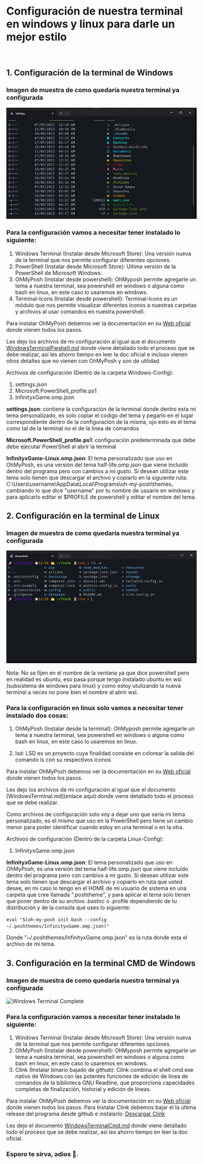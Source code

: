 # Configuración de nuestra terminal en windows y linux para darle un mejor estilo

<br>

## 1. Configuración de la terminal de Windows

### Imagen de muestra de como quedaría nuestra terminal ya configurada

![Windows Terminal Complete](Windows.Terminal/Windows-Terminal-Complete.jpg)

### Para la configuración vamos a necesitar tener instalado lo siguiente:

1. Windows Terminal (Instalar desde Microsoft Store): Una versión nueva de la terminal que nos permite configurar diferentes opciones.
2. PowerShell (Instalar desde Microsoft Store): Ultima versión de la PowerShell de Microsoft Windows.
3. OhMyPosh (Instalar desde powershell): OhMyposh permite agregarle un tema a nuestra terminal, sea powershell en windows o alguna como bash en linux, en este caso lo usaremos en windows.
4. Terminal-Icons (Instalar desde powershell): Terminal-Icons es un módulo que nos permite visualizar diferentes íconos a nuestras carpetas y archivos al usar comandos en nuestra powershell.

Para instalar OhMyPosh debemos ver la documentación en su [Web oficial](http://ohmyposh.dev) donde vienen todos los pasos.

Les dejo los archivos de mi configuración al igual que el documento [WindowsTerminalPwshell.md](https://github.com/infinityxgame/Windows-Linux-Terminal-Config/blob/main/WindowsTerminalPwshell.md) donde viene detallado todo el proceso que se debe realizar, así les ahorro tiempo en leer la doc oficial e incluso vienen otros detalles que no vienen con OhMyPosh y son de utilidad.

Archivos de configuración (Dentro de la carpeta Windows-Config):
1. settings.json 
2. Microsoft.PowerShell_profile.ps1
3. InfinityxGame.omp.json

**settings.json**: contiene la configuración de la terminal donde dentro esta mi tema personalizado, es solo copiar el código del tema y pegarlo en el lugar correspondiente dentro de la configuración de la misma, ojo esto es el tema como tal de la terminal no el de la línea de comandos

**Microsoft.PowerShell_profile.ps1**: configuración predeterminada que debe debe ejecutar PowerShell al abrir la terminal 

**InfinityxGame-Linux.omp.json**: El tema personalizado que uso en OhMyPosh, es una versión del tema half-life.omp.json que viene incluído dentro del programa pero con cambios a mi gusto. Si desean utilizar este tema solo tienen que descargar el archivo y copiarlo en la siguiente ruta: C:\Users\username\AppData\Local\Programs\oh-my-posh\themes\, cambiando lo que dice "username" por tu nombre de usuario en windows y para aplicarlo editar el $PROFILE de powershell y editar el nombre del tema.

## 2. Configuración en la terminal de Linux

### Imagen de muestra de como quedaría nuestra terminal ya configurada

![Linux Terminal Complete](Linux.Terminal/Linux-Terminal-Full.jpg)

Nota: No se fijen en el nombre de la ventana ya que dice powershell pero en realidad es ubuntu, eso pasa porque tengo instalado ubuntu en wsl (subsistema de windows para linux) y como estoy utulizando la nueva terminal a veces no pone bien el nombre al abrir wsl. 

### Para la configuración en linux solo vamos a necesitar tener instalado dos cosas:


1. OhMyPosh (Instalar desde la terminal): OhMyposh permite agregarle un tema a nuestra terminal, sea powershell en windows o alguna como bash en linux, en este caso lo usaremos en linux.

2. lsd: LSD es un proyecto cuya finalidad consiste en colorear la salida del comando ls con su respectivos iconos

Para instalar OhMyPosh debemos ver la documentación en su [Web oficial](http://ohmyposh.dev) donde vienen todos los pasos.

Les dejo los archivos de mi configuración al igual que el documento [WindowsTerminal.md](enlace aquí) donde viene detallado todo el proceso que se debe realizar.

Como archivos de configuración solo voy a dejar uno que sería mi tema personalizado, es el mismo que uso en la PowerShell pero tiene un cambio menor para poder identificar cuando estoy en una terminal o en la otra.

Archivos de configuración (Dentro de la carpeta Linux-Config):

1. InfinityxGame.omp.json

**InfinityxGame-Linux.omp.json**: El tema personalizado que uso en OhMyPosh, es una versión del tema half-life.omp.json que viene incluído dentro del programa pero con cambios a mi gusto. Si desean utilizar este tema solo tienen que descargar el archivo y copiarlo en ruta que usted desee, en mi caso lo tengo en el HOME de mi usuario de sistema en una carpeta que cree llamada ".poshtheme", y para aplicar el tema solo tienen que poner dentro de su archivo .bashrc o .profile dependiendo de tu distribución y de la consola que uses lo siguiente:

```eval "$(oh-my-posh init bash --config ~/.poshthemes/InfinityxGame.omp.json)"```

Donde "~/.poshthemes/InfinityxGame.omp.json" es la ruta donde esta el archivo de mi tema.

## 3. Configuración en la terminal CMD de Windows

### Imagen de muestra de como quedaría nuestra terminal ya configurada

![Windows Terminal Complete](Windows.Terminal/CMDShell-Complete.jpg)

### Para la configuración vamos a necesitar tener instalado lo siguiente:

1. Windows Terminal (Instalar desde Microsoft Store): Una versión nueva de la terminal que nos permite configurar diferentes opciones.
2. OhMyPosh (Instalar desde powershell): OhMyposh permite agregarle un tema a nuestra terminal, sea powershell en windows o alguna como bash en linux, en este caso lo usaremos en windows.
3. Clink (Instalar binario bajado de github): Clink combina el shell cmd.exe nativo de Windows con las potentes funciones de edición de línea de comandos de la biblioteca GNU Readline, que proporciona capacidades completas de finalización, historial y edición de líneas.

Para instalar OhMyPosh debemos ver la documentación en su [Web oficial](http://ohmyposh.dev) donde vienen todos los pasos.
Para Instalar Clink debemos bajar el la última release del programa desde github e instalarlo: [Descargar Clink](https://github.com/chrisant996/clink/releases)

Les dejo el documento [WindowsTerminalCmd.md](https://github.com/infinityxgame/Windows-Linux-Terminal-Config/blob/main/WindowsTerminalCmd.md) donde viene detallado todo el proceso que se debe realizar, así les ahorro tiempo en leer la doc oficial.

### Espero te sirva, adios :wave:.
